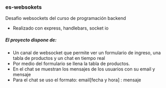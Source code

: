 ### es-websokets
Desafio websockets del curso de programación backend

* Realizado con express, handlebars, socket io
##### El proyecto dispone de:
* Un canal de websocket que permite ver un formulario de ingreso, una tabla de productos y un chat en tiempo real
* Por medio del formulario se llena la tabla de productos.
* En el chat se muestran los mensajes de los usuarios con su email y mensaje
* Para el chat se uso el formato: email[fecha y hora] : mensaje
